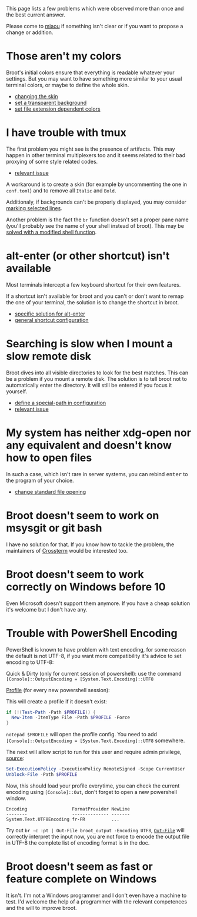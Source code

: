 This page lists a few problems which were observed more than once and the best current answer.

Please come to [miaou](https://miaou.dystroy.org/3490?broot) if something isn't clear or if you want to propose a change or addition.

# Those aren't my colors

Broot's initial colors ensure that everything is readable whatever your settings.
But you may want to have something more similar to your usual terminal colors, or maybe to define the whole skin.

* [changing the skin](../skins/)
* [set a transparent background](../skins/#transparent-background)
* [set file extension dependent colors](../conf_file/#colors-by-file-extension)

# I have trouble with tmux

The first problem you might see is the presence of artifacts. This may happen in other terminal multiplexers too and it seems related to their bad proxying of some style related codes.

* [relevant issue](https://github.com/Canop/broot/issues/248)

A workaround is to create a skin (for example by uncommenting the one in `conf.toml`) and to remove all `Italic` and `Bold`.

Additionaly, if backgrounds can't be properly displayed, you may consider [marking selected lines](../conf_file/#selection-mark).

Another problem is the fact the `br` function doesn't set a proper pane name (you'll probably see the name of your shell instead of broot). This may be [solved with a modified shell function](https://github.com/Canop/broot/issues/270).

# alt-enter (or other shortcut) isn't available

Most terminals intercept a few keyboard shortcut for their own features.

If a shortcut isn't available for broot and you can't or don't want to remap the one of your terminal, the solution is to change the shortcut in broot.

* [specific solution for alt-enter](https://github.com/Canop/broot/issues/86#issuecomment-635974557)
* [general shortcut configuration](../conf_verbs/#keyboard-key)

# Searching is slow when I mount a slow remote disk

Broot dives into all visible directories to look for the best matches.
This can be a problem if you mount a remote disk.
The solution is to tell broot not to automatically enter the directory. It will still be entered if you focus it yourself.

* [define a special-path in configuration](../conf_file/#special-paths)
* [relevant issue](https://github.com/Canop/broot/issues/251)

# My system has neither xdg-open nor any equivalent and doesn't know how to open files

In such a case, which isn't rare in server systems, you can rebind <kbd>enter</kbd> to the program of your choice.

* [change standard file opening](../tricks/#change-standard-file-opening)

# Broot doesn't seem to work on msysgit or git bash

I have no solution for that. If you know how to tackle the problem, the maintainers of [Crossterm](https://github.com/crossterm-rs/crossterm) would be interested too.

# Broot doesn't seem to work correctly on Windows before 10

Even Microsoft doesn't support them anymore. If you have a cheap solution it's welcome but I don't have any.

# Trouble with PowerShell Encoding

PowerShell is known to have problem with text encoding, for some reason the default is not UTF-8, if you want more compatibility it's advice to set encoding to UTF-8:

Quick & Dirty (only for current session of powershell): use the command `[Console]::OutputEncoding = [System.Text.Encoding]::UTF8`

[Profile](https://docs.microsoft.com/en-us/powershell/module/microsoft.powershell.core/about/about_profiles?view=powershell-7.1) (for every new powershell session):

This will create a profile if it doesn't exist:
```powershell
if (!(Test-Path -Path $PROFILE)) {
  New-Item -ItemType File -Path $PROFILE -Force
}
```

`notepad $PROFILE` will open the profile config. You need to add `[Console]::OutputEncoding = [System.Text.Encoding]::UTF8` somewhere.

The next will allow script to run for this user and require admin privilege, [source](https://docs.microsoft.com/en-us/powershell/module/microsoft.powershell.security/set-executionpolicy?view=powershell-7.1):

```powershell
Set-ExecutionPolicy -ExecutionPolicy RemoteSigned -Scope CurrentUser
Unblock-File -Path $PROFILE
```

Now, this should load your profile everytime, you can check the current encoding using `[Console]::Out`, don't forget to open a new powershell window.

```none
Encoding                 FormatProvider NewLine
--------                 -------------- -------
System.Text.UTF8Encoding fr-FR          ...
```

Try out `br -c :pt | Out-File broot_output -Encoding UTF8`, [`Out-File`](https://docs.microsoft.com/en-us/powershell/module/microsoft.powershell.utility/out-file?view=powershell-7.1#parameters) will correctly interpret the input now, you are not force to encode the output file in UTF-8 the complete list of encoding format is in the doc.

# Broot doesn't seem as fast or feature complete on Windows

It isn't. I'm not a Windows programmer and I don't even have a machine to test. I'd welcome the help of a programmer with the relevant competences and the will to improve broot.

